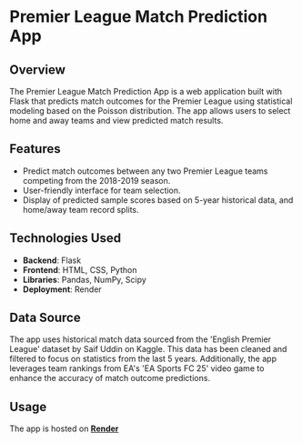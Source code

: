 # Premier League Match Prediction App

## Overview

The Premier League Match Prediction App is a web application built with Flask that predicts match outcomes for the Premier League using statistical modeling based on the Poisson distribution. The app allows users to select home and away teams and view predicted match results.

## Features

- Predict match outcomes between any two Premier League teams competing from the 2018-2019 season.
- User-friendly interface for team selection.
- Display of predicted sample scores based on 5-year historical data, and home/away team record splits.

## Technologies Used

- **Backend**: Flask
- **Frontend**: HTML, CSS, Python
- **Libraries**: Pandas, NumPy, Scipy
- **Deployment**: Render

## Data Source

The app uses historical match data sourced from the 'English Premier League' dataset by Saif Uddin on Kaggle. This data has been cleaned and filtered to focus on statistics from the last 5 years. Additionally, the app leverages team rankings from EA's 'EA Sports FC 25' video game to enhance the accuracy of match outcome predictions.

## Usage

The app is hosted on **[Render](https://premierleaguepredictionmodel-2.onrender.com/)**



